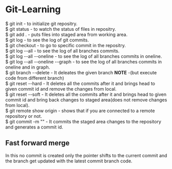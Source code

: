 # Git-Learning
$ git init - to initialize git repositry.<br>
$ git status - to watch the status of files in repositry.<br>
$ git add . - puts files into staged area from working area.<br>
$ git log - to see the log of git commits.<br>
$ git checkout <commit id> - to go to specific commit in the repositry.<br>
$ git log --all - to see the log of all branches commits.<br>
$ git log --all --oneline - to see the log of all branches commits in oneline.<br>
$ git log --all --oneline --graph - to see the log of all branches commits in oneline and in graph.<br>
$ git branch --delete <branch name> - It deleates the given branch **NOTE** -(but execute code from different branch)<br>
$ git reset --hard <commit id> - It deletes all the  commits after it  and brings head to given commit id and remove the changes from local.<br> 
$ git reset --soft <commit id> - It deletes all the  commits after it  and brings head to given commit id and bring back changes to staged area(does not remove changes from local).<br>
$ git remote show origin  - shows that if you are connected to a remote repository or not.<br>
$ git commit -m "<commit message>" - It commits the staged area changes to the repository and generates a commit id.<br>
 
## Fast forward merge 
In this no commit is created only the pointer shifts to the current commit and the branch get updated with the latest commit branch code.<br>